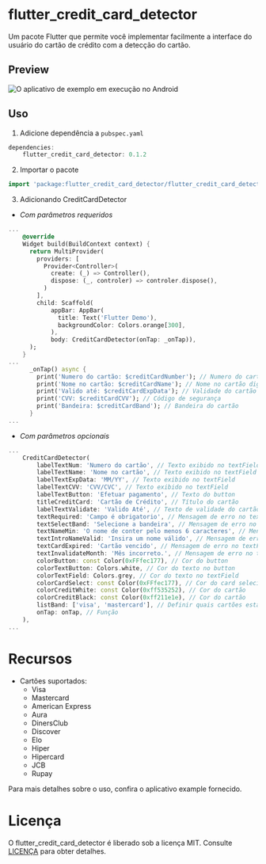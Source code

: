 # flutter_credit_card_detector

Um pacote Flutter que permite você implementar facilmente a interface do usuário do cartão de crédito com a detecção do cartão.

## Preview
![O aplicativo de exemplo em execução no Android](https://github.com/weldonsouza/flutter_credit_card_detector/blob/master/preview/preview.gif)

## Uso
1. Adicione dependência a `pubspec.yaml`

```dart
dependencies:
    flutter_credit_card_detector: 0.1.2
```

2. Importar o pacote
```dart
import 'package:flutter_credit_card_detector/flutter_credit_card_detector.dart';
```

3. Adicionando CreditCardDetector
- *Com parâmetros requeridos*
```dart
...
    @override
    Widget build(BuildContext context) {
      return MultiProvider(
        providers: [
          Provider<Controller>(
            create: (_) => Controller(),
            dispose: (_, controler) => controler.dispose(),
          )
        ],
        child: Scaffold(
            appBar: AppBar(
              title: Text('Flutter Demo'),
              backgroundColor: Colors.orange[300],
            ),
            body: CreditCardDetector(onTap: _onTap)),
      );
    }
...
      _onTap() async {
        print('Numero do cartão: $creditCardNumber'); // Numero do cartão digitado
        print('Nome no cartão: $creditCardName'); // Nome no cartão digitado
        print('Valido até: $creditCardExpData'); // Validade do cartão
        print('CVV: $creditCardCVV'); // Código de segurança
        print('Bandeira: $creditCardBand'); // Bandeira do cartão
      }
...
```
- *Com parâmetros opcionais*
```dart
...
    CreditCardDetector(
        labelTextNum: 'Numero do cartão', // Texto exibido no textField
        labelTextName: 'Nome no cartão', // Texto exibido no textField
        labelTextExpData: 'MM/YY', // Texto exibido no textField
        labelTextCVV: 'CVV/CVC', // Texto exibido no textField
        labelTextButton: 'Efetuar pagamento', // Texto do button
        titleCreditCard: 'Cartão de Crédito', // Título do cartão
        labelTextValidate: 'Valido Até', // Texto de validade do cartão
        textRequired: 'Campo é obrigatorio', // Mensagem de erro no textField - campos vazios
        textSelectBand: 'Selecione a bandeira', // Mensagem de erro no textField - quando a bandeira não é identificada
        textNameMin: 'O nome de conter pelo menos 6 caracteres', // Mensagem de erro no textField - campo nome
        textIntroNameValid: 'Insira um nome válido', // Mensagem de erro no textField - campo nome
        textCardExpired: 'Cartão vencido', // Mensagem de erro no textField - campo validade do cartão
        textInvalidateMonth: 'Mês incorreto.', // Mensagem de erro no textField - campo validade do cartão
        colorButton: const Color(0xFFfec177), // Cor do button
        colorTextButton: Colors.white, // Cor do texto no button
        colorTextField: Colors.grey, // Cor do texto no textField
        colorCardSelect: const Color(0xFFfec177), // Cor do card selecionado
        colorCreditWhite: const Color(0xff535252), // Cor do cartão
        colorCreditBlack: const Color(0xff211e1e), // Cor do cartão
        listBand: ['visa', 'mastercard'], // Definir quais cartões estarão disponíveis
        onTap: onTap, // Função
    ),
...
```
# Recursos
* Cartões suportados:
    * Visa
    * Mastercard
    * American Express
    * Aura
    * DinersClub
    * Discover
    * Elo
    * Hiper
    * Hipercard
    * JCB
    * Rupay

Para mais detalhes sobre o uso, confira o aplicativo example fornecido.

# Licença
O flutter_credit_card_detector é liberado sob a licença MIT. Consulte [LICENÇA](./LICENSE) para obter detalhes.